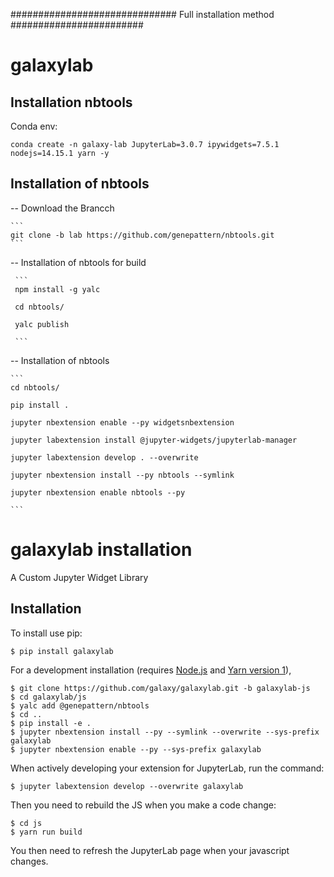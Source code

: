 ############################## Full installation method ########################

# galaxylab


## Installation nbtools

Conda env:

```
conda create -n galaxy-lab JupyterLab=3.0.7 ipywidgets=7.5.1 nodejs=14.15.1 yarn -y

```

## Installation of nbtools

-- Download the Brancch

    ```
    git clone -b lab https://github.com/genepattern/nbtools.git
    ```

-- Installation of nbtools for build 

     ```
     npm install -g yalc 
     
     cd nbtools/
     
     yalc publish
     
     ```
     
-- Installation of nbtools 
    
    ```
    cd nbtools/
    
    pip install . 
    
    jupyter nbextension enable --py widgetsnbextension
    
    jupyter labextension install @jupyter-widgets/jupyterlab-manager
    
    jupyter labextension develop . --overwrite
    
    jupyter nbextension install --py nbtools --symlink
    
    jupyter nbextension enable nbtools --py
    
    ```
      


galaxylab installation
===============================

A Custom Jupyter Widget Library

Installation
------------

To install use pip:

    $ pip install galaxylab

For a development installation (requires [Node.js](https://nodejs.org) and [Yarn version 1](https://classic.yarnpkg.com/)),

    $ git clone https://github.com/galaxy/galaxylab.git -b galaxylab-js
    $ cd galaxylab/js
    $ yalc add @genepattern/nbtools
    $ cd ..
    $ pip install -e .
    $ jupyter nbextension install --py --symlink --overwrite --sys-prefix galaxylab
    $ jupyter nbextension enable --py --sys-prefix galaxylab

When actively developing your extension for JupyterLab, run the command:

    $ jupyter labextension develop --overwrite galaxylab

Then you need to rebuild the JS when you make a code change:

    $ cd js
    $ yarn run build

You then need to refresh the JupyterLab page when your javascript changes.

